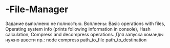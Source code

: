 # -File-Manager
Задание выполнено не полностью. 
Воплнены: Basic operations with files, Operating system info (prints following information in console), Hash calculation, Compress and decompress operations. 
Для запуска команды нужно ввести пр.: node compress path_to_file path_to_destination
